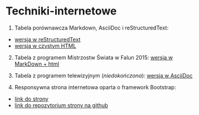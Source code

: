 # Techniki-internetowe

1. Tabela porównawcza Markdown, AsciiDoc i reStructuredText:
  * [ wersja w reStructuredText](https://github.com/StringHead/Techniki-internetowe/blob/master/MarkDown%2CAsciiDoc%2CreStructuredText-comparison.rst)
  * [ wersja w czystym HTML](https://github.com/StringHead/Techniki-internetowe/blob/master/MarkDown,%20AsciiDoc,%20reStructuredText%20-%20comparison.html)

2. Tabela z programem Mistrzostw Świata w Falun 2015:
[ wersja w MarkDown + html](https://github.com/StringHead/Techniki-internetowe/blob/master/Falun2015.md)

3. Tabela z programem telewizyjnym (*niedokończona*):
[ wersja w AsciiDoc](https://github.com/StringHead/Techniki-internetowe/blob/master/TV_Guide.adoc)

4. Responsywna strona internetowa oparta o framework Bootstrap:
 * [ link do strony](http://stringhead.github.io)
 * [ link do repozytorium strony na github](https://github.com/StringHead/StringHead.github.io)
